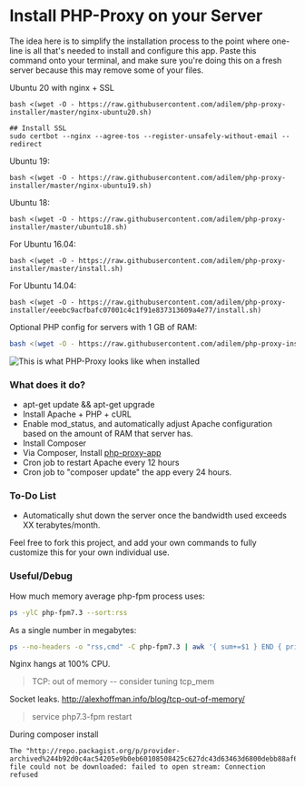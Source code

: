 # Install PHP-Proxy on your Server

The idea here is to simplify the installation process to the point where one-line is all that's needed to install and configure this app. Paste this command onto your terminal, and make sure you're doing this on a fresh server because this may remove some of your files.


Ubuntu 20 with nginx + SSL
```shell
bash <(wget -O - https://raw.githubusercontent.com/adilem/php-proxy-installer/master/nginx-ubuntu20.sh)

## Install SSL
sudo certbot --nginx --agree-tos --register-unsafely-without-email --redirect
```

Ubuntu 19:
```shell
bash <(wget -O - https://raw.githubusercontent.com/adilem/php-proxy-installer/master/nginx-ubuntu19.sh)
```

Ubuntu 18:
```shell
bash <(wget -O - https://raw.githubusercontent.com/adilem/php-proxy-installer/master/ubuntu18.sh)
```

For Ubuntu 16.04:

```shell
bash <(wget -O - https://raw.githubusercontent.com/adilem/php-proxy-installer/master/install.sh)
```

For Ubuntu 14.04:

```shell
bash <(wget -O - https://raw.githubusercontent.com/adilem/php-proxy-installer/eeebc9acfbafc07001c4c1f91e837313609a4e77/install.sh)
```

Optional PHP config for servers with 1 GB of RAM:

```bash
bash <(wget -O - https://raw.githubusercontent.com/adilem/php-proxy-installer/master/php/php-fpm-1gb.sh)
```


![This is what PHP-Proxy looks like when installed](http://i.imgur.com/BvhBPD0.png?2)

### What does it do?

* apt-get update && apt-get upgrade
* Install Apache + PHP + cURL
* Enable mod_status, and automatically adjust Apache configuration based on the amount of RAM that server has.
* Install Composer
* Via Composer, Install [php-proxy-app](https://github.com/adilem/php-proxy-app)
* Cron job to restart Apache every 12 hours
* Cron job to "composer update" the app every 24 hours.


### To-Do List

* Automatically shut down the server once the bandwidth used exceeds XX terabytes/month.


Feel free to fork this project, and add your own commands to fully customize this for your own individual use.

### Useful/Debug

How much memory average php-fpm process uses:

```bash
ps -ylC php-fpm7.3 --sort:rss
```

As a single number in megabytes:
```bash
ps --no-headers -o "rss,cmd" -C php-fpm7.3 | awk '{ sum+=$1 } END { printf ("%d%s\n", sum/NR/1024,"Mb") }' 
```

Nginx hangs at 100% CPU.

> TCP: out of memory -- consider tuning tcp_mem

Socket leaks.
http://alexhoffman.info/blog/tcp-out-of-memory/

> service php7.3-fpm restart

During composer install

```shell
The "http://repo.packagist.org/p/provider-archived%244b92d0c4ac54205e9b0eb60108508425c627dc43d63463d6800debb88af69674.json" file could not be downloaded: failed to open stream: Connection refused
```
